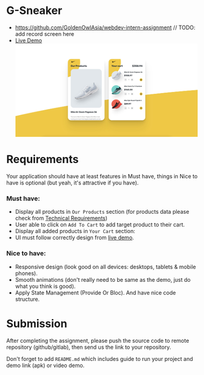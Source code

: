 # G-Sneaker

- https://github.com/GoldenOwlAsia/webdev-intern-assignment
// TODO: add record screen here
- [Live Demo]()
![Screenshot](resources/screenshot.jpeg)

# Requirements
Your application should have at least features in Must have, things in Nice to have is optional (but yeah, it's attractive if you have).


### Must have:

- Display all products in `Our Products` section (for products data please check from [Technical Requirements](#technical-requirements))
- User able to click on `Add To Cart` to add target product to their cart.
- Display all added products in `Your Cart` section:
- UI must follow correctly design from [live demo](https://golden-shoe-live-example.herokuapp.com).

### Nice to have:

- Responsive design (look good on all devices: desktops, tablets & mobile phones).
- Smooth animations (don't really need to be same as the demo, just do what you think is good).
- Apply State Management (Provide Or Bloc). And have nice code structure.

# Submission

After completing the assignment, please push the source code to remote repository (github/gitlab), then send us the link to your repository.

Don't forget to add `README.md` which includes guide to run your project and demo link (apk) or video demo.

